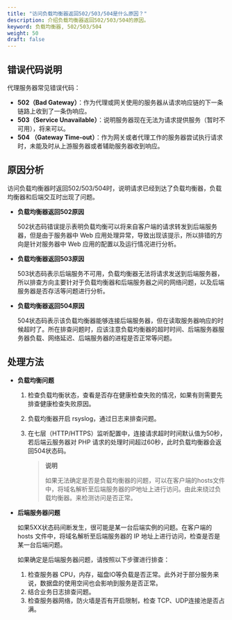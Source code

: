 ```yaml
---
title: "访问负载均衡器返回502/503/504是什么原因？"
description: 介绍负载均衡器返回502/503/504的原因。
keyword: 负载均衡器, 502/503/504
weight: 50
draft: false
---
```


## 错误代码说明

代理服务器常见错误代码：

- **502（Bad Gateway）**：作为代理或网关使用的服务器从请求响应链的下一条链路上收到了一条伪响应。
- **503（Service Unavailable）**：说明服务器现在无法为请求提供服务（暂时不可用），将来可以。
- **504 （Gateway Time-out）**：作为网关或者代理工作的服务器尝试执行请求时，未能及时从上游服务器或者辅助服务器收到响应。

## 原因分析

访问负载均衡器时返回502/503/504时，说明请求已经到达了负载均衡器，负载均衡器和后端交互时出现了问题。

- **负载均衡器返回502原因**

  502状态码错误提示表明负载均衡可以将来自客户端的请求转发到后端服务器，但是由于服务器中 Web 应用处理异常，导致出现该提示，所以排错的方向是针对服务器中 Web 应用的配置以及运行情况进行分析。

- **负载均衡器返回503原因**

  503状态码表示后端服务不可用，负载均衡器无法将请求发送到后端服务器，所以排查方向主要针对于负载均衡器和后端服务器之间的网络问题，以及后端服务器是否存活等问题进行分析。

- **负载均衡器返回504原因**

  504状态码表示该负载均衡器能够连接后端服务器，但在读取服务器响应的时候超时了。所在排查问题时，应该注意负载均衡器的超时时间、后端服务器服务器负载、网络延迟、后端服务器的进程是否正常等问题。

## 处理方法

- **负载均衡问题**

  1. 检查负载均衡状态，查看是否存在健康检查失败的情况，如果有则需要先排查健康检查失败原因。

  2. 负载均衡器开启 rsyslog，通过日志来排查问题。

  3. 在七层（HTTP/HTTPS）监听配置中，连接请求超时时间默认值为50秒，若后端云服务器对 PHP 请求的处理时间超过60秒，此时负载均衡器会返回504状态码。

     > **说明**
     >
     > 如果无法确定是否是负载均衡器的问题，可以在客户端的hosts文件中，将域名解析至后端服务器的IP地址上进行访问。由此来绕过负载均衡器。来检测访问是否正常。

- **后端服务器问题**

  如果5XX状态码间断发生，很可能是某一台后端实例的问题。在客户端的 hosts 文件中，将域名解析至后端服务器的 IP 地址上进行访问，检查是否是某一台后端问题。

  如果确定是后端服务器问题，请按照以下步骤进行排查：

  1. 检查服务器 CPU，内存，磁盘IO等负载是否正常。此外对于部分服务来说，数据盘的使用空间也会影响到服务是否正常。
  2. 结合业务日志排查问题。
  3. 检查服务器网络，防火墙是否有开启限制，检查 TCP、UDP连接池是否占满。

